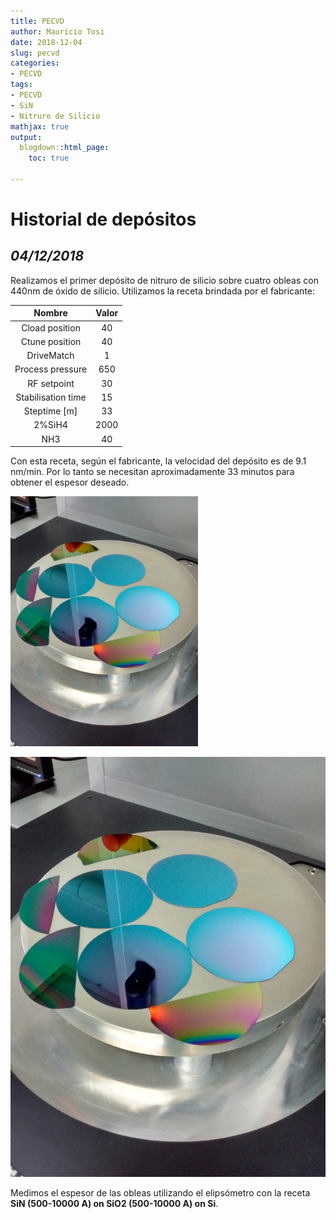 ```yaml
---
title: PECVD
author: Mauricio Tosi
date: 2018-12-04
slug: pecvd
categories:
- PECVD
tags:
- PECVD
- SiN
- Nitruro de Silicio
mathjax: true
output:
  blogdown::html_page:
    toc: true

---
```

# Historial de depósitos

## _04/12/2018_

Realizamos el primer depósito de nitruro de silicio sobre cuatro obleas con 440nm de óxido de silicio. Utilizamos la receta brindada por el fabricante:

| Nombre | Valor |
| :---: | :---: |
| Cload position | 40 |
| Ctune position | 40 |
| DriveMatch | 1 |
| Process pressure | 650 |
| RF setpoint | 30 |
| Stabilisation time | 15 |
| Steptime \[m\] | 33 |
| 2%SiH4 | 2000 |
| NH3 | 40 |

Con esta receta, según el fabricante, la velocidad del depósito es de 9.1 nm/min. Por lo tanto se necesitan aproximadamente 33 minutos para obtener el espesor deseado.

<img src="/images/equipos/pecvd/IMG_20181204_170923.jpg" alt="pecvd" width="300"/>

![](/images/equipos/pecvd/IMG_20181204_170923.jpg)

Medimos el espesor de las obleas utilizando el elipsómetro con la receta **SiN (500-10000 A) on SiO2 (500-10000 A) on Si**.